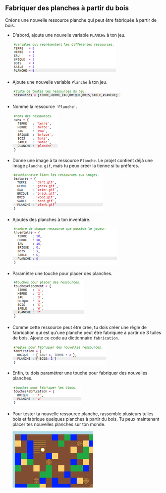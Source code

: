 ## Fabriquer des planches à partir du bois

Créons une nouvelle ressource planche qui peut être fabriquée à partir de bois.

+ D'abord, ajoute une nouvelle variable `PLANCHE` à ton jeu.
    
    ![screenshot](images/craft-plank-const.png)

+ Ajoute une nouvelle variable `Planche` à ton jeu.
    
    ![screenshot](images/craft-plank-resources.png)

+ Nomme la ressource `'Planche'`.
    
    ![screenshot](images/craft-plank-names.png)

+ Donne une image à ta ressource `Planche`. Le projet contient déjà une image `planche.gif`, mais tu peux créer la tienne si tu préfères.
    
    ![screenshot](images/craft-plank-textures.png)

+ Ajoutes des planches à ton inventaire.
    
    ![screenshot](images/craft-plank-inventory.png)

+ Paramètre une touche pour placer des planches.
    
    ![screenshot](images/craft-plank-placekeys.png)

+ Comme cette ressource peut être crée, tu dois créer une règle de fabrication qui est qu'une planche peut être fabriquée à partir de 3 tuiles de bois. Ajoute ce code au dictionnaire `fabrication`.
    
    ![screenshot](images/craft-plank-crafting.png)

+ Enfin, tu dois paramétrer une touche pour fabriquer des nouvelles planches.
    
    ![screenshot](images/craft-plank-craftkeys.png)

+ Pour tester ta nouvelle ressource planche, rassemble plusieurs tuiles bois et fabrique quelques planches à partir du bois. Tu peux maintenant placer tes nouvelles planches sur ton monde.
    
    ![screenshot](images/craft-plank-test.png)